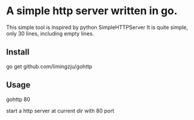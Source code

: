 # A simple http server written in go.
This simple tool is inspired by python SimpleHTTPServer
It is quite simple, only 30 lines, including empty lines.

## Install
go get github.com/limingzju/gohttp

## Usage
gohttp 80

start a http server at current dir with 80 port

